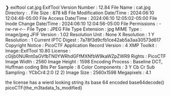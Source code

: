 ❯ exiftool cat.jpg
ExifTool Version Number         : 12.84
File Name                       : cat.jpg
Directory                       : .
File Size                       : 878 kB
File Modification Date/Time     : 2024:06:10 12:04:48-05:00
File Access Date/Time           : 2024:06:10 12:05:02-05:00
File Inode Change Date/Time     : 2024:06:10 12:04:56-05:00
File Permissions                : -rw-rw-r--
File Type                       : JPEG
File Type Extension             : jpg
MIME Type                       : image/jpeg
JFIF Version                    : 1.02
Resolution Unit                 : None
X Resolution                    : 1
Y Resolution                    : 1
Current IPTC Digest             : 7a78f3d9cfb1ce42ab5a3aa30573d617
Copyright Notice                : PicoCTF
Application Record Version      : 4
XMP Toolkit                     : Image::ExifTool 10.80
License                         : cGljb0NURnt0aGVfbTN0YWRhdGFfMXNfbW9kaWZpZWR9
Rights                          : PicoCTF
Image Width                     : 2560
Image Height                    : 1598
Encoding Process                : Baseline DCT, Huffman coding
Bits Per Sample                 : 8
Color Components                : 3
Y Cb Cr Sub Sampling            : YCbCr4:2:0 (2 2)
Image Size                      : 2560x1598
Megapixels                      : 4.1

the license has a wierd looking string
its base 64 encoded
base64decode()
picoCTF{the_m3tadata_1s_modified}
